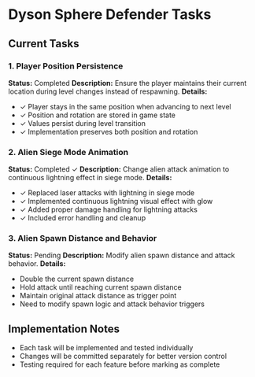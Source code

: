 # Dyson Sphere Defender Tasks

## Current Tasks

### 1. Player Position Persistence
**Status:** Completed
**Description:** Ensure the player maintains their current location during level changes instead of respawning.
**Details:**
- ✓ Player stays in the same position when advancing to next level
- ✓ Position and rotation are stored in game state
- ✓ Values persist during level transition
- ✓ Implementation preserves both position and rotation

### 2. Alien Siege Mode Animation
**Status:** Completed ✓
**Description:** Change alien attack animation to continuous lightning effect in siege mode.
**Details:**
- ✓ Replaced laser attacks with lightning in siege mode
- ✓ Implemented continuous lightning visual effect with glow
- ✓ Added proper damage handling for lightning attacks
- ✓ Included error handling and cleanup

### 3. Alien Spawn Distance and Behavior
**Status:** Pending
**Description:** Modify alien spawn distance and attack behavior.
**Details:**
- Double the current spawn distance
- Hold attack until reaching current spawn distance
- Maintain original attack distance as trigger point
- Need to modify spawn logic and attack behavior triggers

## Implementation Notes
- Each task will be implemented and tested individually
- Changes will be committed separately for better version control
- Testing required for each feature before marking as complete
